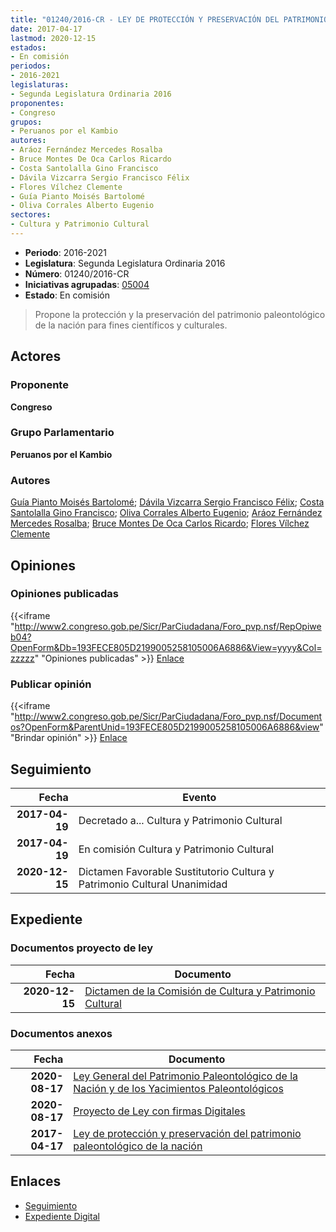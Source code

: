 ```yaml
---
title: "01240/2016-CR - LEY DE PROTECCIÓN Y PRESERVACIÓN DEL PATRIMONIO PALEONTOLÓGICO DE LA NACIÓN"
date: 2017-04-17
lastmod: 2020-12-15
estados:
- En comisión
periodos:
- 2016-2021
legislaturas:
- Segunda Legislatura Ordinaria 2016
proponentes:
- Congreso
grupos:
- Peruanos por el Kambio
autores:
- Aráoz Fernández Mercedes Rosalba
- Bruce Montes De Oca Carlos Ricardo
- Costa Santolalla Gino Francisco
- Dávila Vizcarra Sergio Francisco Félix
- Flores Vílchez Clemente
- Guía Pianto Moisés Bartolomé
- Oliva Corrales Alberto Eugenio
sectores:
- Cultura y Patrimonio Cultural
---
```

- **Periodo**: 2016-2021
- **Legislatura**: Segunda Legislatura Ordinaria 2016
- **Número**: 01240/2016-CR
- **Iniciativas agrupadas**: [05004](../../05000/05004)
- **Estado**: En comisión

> Propone la protección y la preservación del patrimonio paleontológico de la nación para fines científicos y culturales.


## Actores

### Proponente

**Congreso**

### Grupo Parlamentario

**Peruanos por el Kambio**

### Autores

[Guía Pianto Moisés Bartolomé](mailto:mailto:mguia@congreso.gob.pe); [Dávila Vizcarra Sergio Francisco Félix](mailto:mailto:sdavila@congreso.gob.pe); [Costa Santolalla Gino Francisco](mailto:mailto:gcosta@congreso.gob.pe); [Oliva Corrales Alberto Eugenio](mailto:mailto:aoliva@congreso.gob.pe); [Aráoz Fernández Mercedes Rosalba](mailto:mailto:maraoz@congreso.gob.pe); [Bruce Montes De Oca Carlos Ricardo](mailto:mailto:cbruce@congreso.gob.pe); [Flores Vílchez Clemente](mailto:mailto:cflores@congreso.gob.pe)

## Opiniones

### Opiniones publicadas

{{<iframe "http://www2.congreso.gob.pe/Sicr/ParCiudadana/Foro_pvp.nsf/RepOpiweb04?OpenForm&Db=193FECE805D2199005258105006A6886&View=yyyy&Col=zzzzz" "Opiniones publicadas" >}}
[Enlace](http://www2.congreso.gob.pe/Sicr/ParCiudadana/Foro_pvp.nsf/RepOpiweb04?OpenForm&Db=193FECE805D2199005258105006A6886&View=yyyy&Col=zzzzz)

### Publicar opinión

{{<iframe "http://www2.congreso.gob.pe/Sicr/ParCiudadana/Foro_pvp.nsf/Documentos?OpenForm&ParentUnid=193FECE805D2199005258105006A6886&view" "Brindar opinión" >}}
[Enlace](http://www2.congreso.gob.pe/Sicr/ParCiudadana/Foro_pvp.nsf/Documentos?OpenForm&ParentUnid=193FECE805D2199005258105006A6886&view)


## Seguimiento

| Fecha | Evento |
|------:|--------|
| **2017-04-19** | Decretado a... Cultura y Patrimonio Cultural |
| **2017-04-19** | En comisión Cultura y Patrimonio Cultural |
| **2020-12-15** | Dictamen Favorable Sustitutorio Cultura y Patrimonio Cultural Unanimidad |

## Expediente

### Documentos proyecto de ley

| Fecha | Documento |
|------:|-----------|
| **2020-12-15** | [Dictamen de la Comisión de Cultura y Patrimonio Cultural](http://www.leyes.congreso.gob.pe/Documentos/2016_2021/Dictamenes/Proyectos_de_Ley/01240DC05MAY20201215.pdf) |

### Documentos anexos

| Fecha | Documento |
|------:|-----------|
| **2020-08-17** | [Ley General del Patrimonio Paleontológico de la Nación y de los Yacimientos Paleontológicos](http://www.leyes.congreso.gob.pe/Documentos/2016_2021/Proyectos_de_Ley_y_de_Resoluciones_Legislativas/PL05994-20200817.pdf) |
| **2020-08-17** | [Proyecto de Ley con firmas Digitales](http://www.leyes.congreso.gob.pe/Documentos/2016_2021/Proyectos_de_Ley_y_de_Resoluciones_Legislativas/Proyectos_Firmas_digitales/PL05994.pdf) |
| **2017-04-17** | [Ley de protección y preservación del patrimonio paleontológico de la nación](http://www.leyes.congreso.gob.pe/Documentos/2016_2021/Proyectos_de_Ley_y_de_Resoluciones_Legislativas/PL0124020170417.pdf) |

## Enlaces

- [Seguimiento](http://www2.congreso.gob.pe/Sicr/TraDocEstProc/CLProLey2016.nsf/f7fff46988ca05b1052578e100829cc7/23ff7b6c7f8705150525810500663e5e?OpenDocument)
- [Expediente Digital](http://www2.congreso.gob.pe/Sicr/TraDocEstProc/Expvirt_2011.nsf/visbusqptramdoc1621/01240?opendocument)

